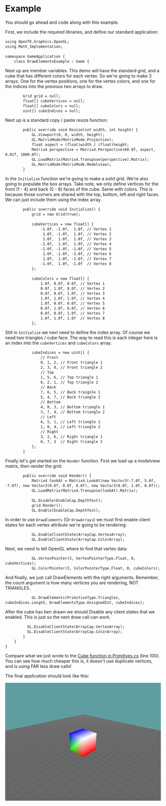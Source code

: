 # Example

You should go ahead and code along with this example.

First, we include the required libraries, and define our standard application:

```
using OpenTK.Graphics.OpenGL;
using Math_Implementation;

namespace GameApplication {
    class DrawElementsExample : Game {
```

Next up are member variables. This demo will have the standard grid, and a cube that has different colors for each vertex. So we're going to make 3 arrays. One for the vertex positions, one for the vertex colors, and one for the indices into the previous two arrays to draw.

```
        Grid grid = null;
        float[] cubeVertices = null;
        float[] cubeColors = null;
        uint[] cubeIndices = null;
```

Next up is a standard copy / paste resize function:

```
        public override void Resize(int width, int height) {
            GL.Viewport(0, 0, width, height);
            GL.MatrixMode(MatrixMode.Projection);
            float aspect = (float)width / (float)height;
            Matrix4 perspective = Matrix4.Perspective(60.0f, aspect, 0.01f, 1000.0f);
            GL.LoadMatrix(Matrix4.Transpose(perspective).Matrix);
            GL.MatrixMode(MatrixMode.Modelview);
        }
```

In the ```Initialize``` function we're going to make a solid grid. We're also going to populate the box arrays. Take note, we only define vertices for the front (1 - 4) and back (5 - 8) faces of the cube. Same with colors. This is because those corners are shared with the top, bottom, left and right faces. We can just include them using the index array.

```
        public override void Initialize() {
            grid = new Grid(true);

            cubeVertices = new float[] {
                -1.0f, -1.0f,  1.0f, // Vertex 1
                 1.0f, -1.0f,  1.0f, // Vertex 2
                 1.0f,  1.0f,  1.0f, // Vertex 3
                -1.0f,  1.0f,  1.0f, // Vertex 4
                -1.0f, -1.0f, -1.0f, // Vertex 5
                 1.0f, -1.0f, -1.0f, // Vertex 6
                 1.0f,  1.0f, -1.0f, // Vertex 7
                -1.0f,  1.0f, -1.0f  // Vertex 8
            };

            cubeColors = new float[] {
                1.0f, 0.0f, 0.0f, // Vertex 1
                0.0f, 1.0f, 0.0f, // Vertex 2
                0.0f, 0.0f, 1.0f, // Vertex 3
                1.0f, 1.0f, 1.0f, // Vertex 4
                1.0f, 0.0f, 0.0f, // Vertex 5
                0.0f, 1.0f, 0.0f, // Vertex 6
                0.0f, 0.0f, 1.0f, // Vertex 7
                1.0f, 1.0f, 1.0f  // Vertex 8
            };
```

Still in ```Initialize``` we next need to define the index array. Of course we need two triangles / cube face. The way to read this is each integer here is an index into the ```cubeVertices``` and ```cubeColors``` array.

```
            cubeIndices = new uint[] {
                // Front
		        0, 1, 2, // Front triangle 1
                2, 3, 0, // Front triangle 2
		        // Top
		        1, 5, 6, // Top triangle 1
                6, 2, 1, // Top triangle 2
		        // Back
		        7, 6, 5, // Back traignle 1
                5, 4, 7, // Back triangle 2
		        // Bottom
		        4, 0, 3, // Bottom triangle 1
                3, 7, 4, // Bottom triangle 2
		        // Left
		        4, 5, 1, // Left triangle 1
                1, 0, 4, // Left triangle 2
		        // Right
		        3, 2, 6, // Right triangle 1
                6, 7, 3  // Right triangle 2
            };
        }
```

Finally let's get started on the ```Render``` function. First we load up a modelview matrix, then render the grid:

```
        public override void Render() {
            Matrix4 lookAt = Matrix4.LookAt(new Vector3(-7.0f, 5.0f, -7.0f), new Vector3(0.0f, 0.0f, 0.0f), new Vector3(0.0f, 1.0f, 0.0f));
            GL.LoadMatrix(Matrix4.Transpose(lookAt).Matrix);

            GL.Disable(EnableCap.DepthTest);
            grid.Render();
            GL.Enable(EnableCap.DepthTest);

```

In order to use ```DrawElements``` (Or ```DrawArrays```) we must first enable client states for each vertex attribute we're going to be rendering:

```
            GL.EnableClientState(ArrayCap.VertexArray);
            GL.EnableClientState(ArrayCap.ColorArray);
```

Next, we need to tell OpenGL where to find that vertex data:

```
            GL.VertexPointer(3, VertexPointerType.Float, 0, cubeVertices);
            GL.ColorPointer(3, ColorPointerType.Float, 0, cubeColors);
```

And finally, we just call DrawElements with the right arguments. Remember, the count argument is how many vertices you are rendering, NOT TRIANGLES.

```
            GL.DrawElements(PrimitiveType.Triangles, cubeIndices.Length, DrawElementsType.UnsignedInt, cubeIndices);
```

After the cube has ben drawn we should Disable any client states that we enabled. This is just so the next draw call can work.

```
          GL.DisableClientState(ArrayCap.VertexArray);
          GL.DisableClientState(ArrayCap.ColorArray);
        }
    }
}
```

Compare what we just wrote to the [Cube function in Primitives.cs](https://github.com/Mszauer/OpenGL1X/blob/master/GameApplication/Primitives.cs#L100) (line 100). You can see how much cheaper this is, it doesn't use duplicate vertices, and is using FAR less draw calls!

The final application should look like this:

![DEMO](cube_demo.png)
